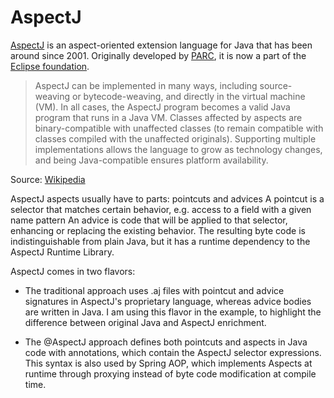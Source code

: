 AspectJ
=======

[AspectJ](http://www.eclipse.org/aspectj/) is an aspect-oriented extension language for Java that has been around since
2001. Originally developed by [PARC](https://en.wikipedia.org/wiki/PARC_%28company%29), it is now a part of the
[Eclipse foundation](https://www.eclipse.org/).

> AspectJ can be implemented in many ways, including source-weaving or bytecode-weaving,
> and directly in the virtual machine (VM). In all cases, the AspectJ program becomes a valid
> Java program that runs in a Java VM. Classes affected by aspects are binary-compatible with
> unaffected classes (to remain compatible with classes compiled with the unaffected originals).
> Supporting multiple implementations allows the language to grow as technology changes,
> and being Java-compatible ensures platform availability.

Source: [Wikipedia](https://en.wikipedia.org/wiki/AspectJ)
 
AspectJ aspects usually have to parts: pointcuts and advices
A pointcut is a selector that matches certain behavior, e.g. access to a field with a given name pattern
An advice is code that will be applied to that selector, enhancing or replacing the existing behavior.
The resulting byte code is indistinguishable from plain Java, but it has a runtime dependency to the AspectJ
Runtime Library.

AspectJ comes in two flavors:

- The traditional approach uses .aj files with pointcut and advice signatures in AspectJ's proprietary language,
whereas advice bodies are written in Java. I am using this flavor in the example, to highlight the difference between
original Java and AspectJ enrichment.

- The @AspectJ approach defines both pointcuts and aspects in Java code with annotations, which contain the AspectJ
selector expressions. This syntax is also used by Spring AOP, which implements Aspects at runtime through proxying
instead of byte code modification at compile time. 